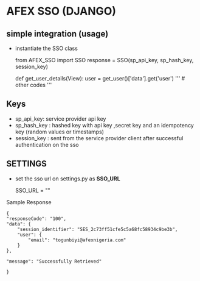 
# AFEX SSO (DJANGO)




## simple integration (usage)

   - instantiate the SSO class


      from AFEX_SSO import SSO
      response = SSO(sp_api_key, sp_hash_key, session_key)

      def get_user_details(View):
        user = get_user()['data'].get('user')
        '''
            # other codes
        '''

## Keys
    
- sp_api_key: service provider api key
- sp_hash_key : hashed key with api key ,secret key and an idempotency key (random values or timestamps)
- session_key : sent from the service provider client after successful authentication on the sso 

## SETTINGS

- set the sso url on settings.py as **SSO_URL**

    SSO_URL = ""

Sample Response

    {
    "responseCode": "100",
    "data": {
        "session_identifier": "SES_2c73ff51cfe5c5a68fc58934c9be3b",
        "user": {
            "email": "togunbiyi@afexnigeria.com"
        }
    },

    "message": "Successfully Retrieved"

    }

